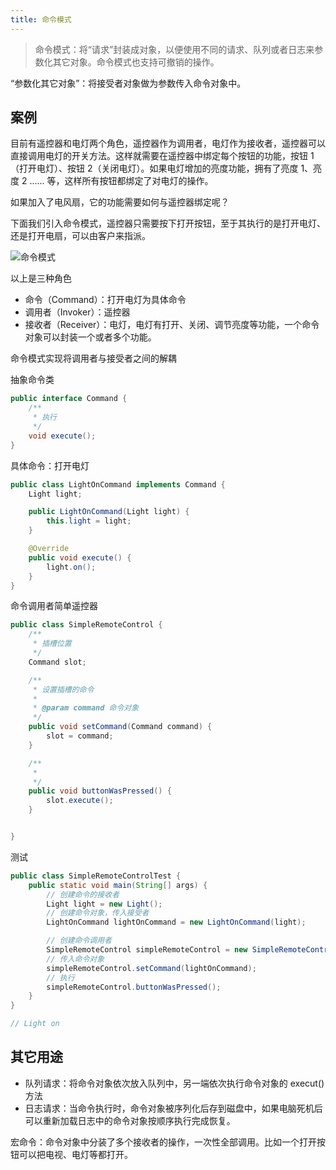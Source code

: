 ```yaml
---
title: 命令模式
---
```


>命令模式：将“请求”封装成对象，以便使用不同的请求、队列或者日志来参数化其它对象。命令模式也支持可撤销的操作。

“参数化其它对象”：将接受者对象做为参数传入命令对象中。

## 案例

目前有遥控器和电灯两个角色，遥控器作为调用者，电灯作为接收者，遥控器可以直接调用电灯的开关方法。这样就需要在遥控器中绑定每个按钮的功能，按钮 1（打开电灯）、按钮 2（关闭电灯）。如果电灯增加的亮度功能，拥有了亮度 1、亮度 2 ...... 等，这样所有按钮都绑定了对电灯的操作。

如果加入了电风扇，它的功能需要如何与遥控器绑定呢？

下面我们引入命令模式，遥控器只需要按下打开按钮，至于其执行的是打开电灯、还是打开电扇，可以由客户来指派。


![命令模式](https://note.youdao.com/yws/public/resource/fb63e88819e0de2bc8a59f7f002e0843/xmlnote/6F9E6B7B161A404ABAEE56DEC628A437/13541)

以上是三种角色

- 命令（Command）：打开电灯为具体命令
- 调用者（Invoker）：遥控器
- 接收者（Receiver）：电灯，电灯有打开、关闭、调节亮度等功能，一个命令对象可以封装一个或者多个功能。

命令模式实现将调用者与接受者之间的解耦

抽象命令类

```java
public interface Command {
    /**
     * 执行
     */
    void execute();
}
````

具体命令：打开电灯

```java
public class LightOnCommand implements Command {
    Light light;

    public LightOnCommand(Light light) {
        this.light = light;
    }

    @Override
    public void execute() {
        light.on();
    }
}
```


命令调用者简单遥控器

```java
public class SimpleRemoteControl {
    /**
     * 插槽位置
     */
    Command slot;

    /**
     * 设置插槽的命令
     *
     * @param command 命令对象
     */
    public void setCommand(Command command) {
        slot = command;
    }

    /**
     *
     */
    public void buttonWasPressed() {
        slot.execute();
    }


}
```

测试

```java
public class SimpleRemoteControlTest {
    public static void main(String[] args) {
        // 创建命令的接收者
        Light light = new Light();
        // 创建命令对象，传入接受者
        LightOnCommand lightOnCommand = new LightOnCommand(light);

        // 创建命令调用者
        SimpleRemoteControl simpleRemoteControl = new SimpleRemoteControl();
        // 传入命令对象
        simpleRemoteControl.setCommand(lightOnCommand);
        // 执行
        simpleRemoteControl.buttonWasPressed();
    }
}

// Light on
```

## 其它用途

- 队列请求：将命令对象依次放入队列中，另一端依次执行命令对象的 execut() 方法
- 日志请求：当命令执行时，命令对象被序列化后存到磁盘中，如果电脑死机后可以重新加载日志中的命令对象按顺序执行完成恢复。


宏命令：命令对象中分装了多个接收者的操作，一次性全部调用。比如一个打开按钮可以把电视、电灯等都打开。